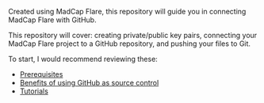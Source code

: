 Created using MadCap Flare, this repository will guide you in connecting MadCap Flare with GitHub. 

This repository will cover: creating private/public key pairs, connecting your MadCap Flare project to a GitHub repository, and pushing your files to Git. 

To start, I would recommend reviewing these:
- [Prerequisites](Content/Introduction-Topics/Prerequisites.md)
- [Benefits of using GitHub as source control](Content/Introduction-Topics/benefits-using-git-source-control.md)
- [Tutorials](Content/Tutorials-Topics)
